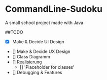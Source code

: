 # CommandLine-Sudoku
A small school project made with Java


##TODO
- [x] Make & Decide UI Design
- [] Make & Decide UX Design
- [] Class Diagramm
- [] Realisierung
    - [] 'Placeholder for classes'
- [] Debugging & Features